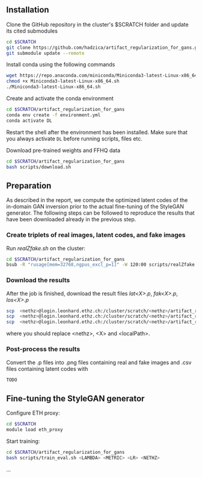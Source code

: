 ## Installation

Clone the GitHub repository in the cluster's $SCRATCH folder and update its cited submodules
```bash
cd $SCRATCH
git clone https://github.com/hadzica/artifact_regularization_for_gans.git
git submodule update --remote
```

Install conda using the following commands
```bash
wget https://repo.anaconda.com/miniconda/Miniconda3-latest-Linux-x86_64.sh
chmod +x Miniconda3-latest-Linux-x86_64.sh
./Miniconda3-latest-Linux-x86_64.sh
```

Create and activate the conda environment
```bash
cd $SCRATCH/artifact_regularization_for_gans
conda env create -f environment.yml
conda activate DL
```

Restart the shell after the environment has been installed. Make sure that you always activate `DL` before running scripts, files etc.

Download pre-trained weights and FFHQ data
```bash
cd $SCRATCH/artifact_regularization_for_gans
bash scripts/download.sh
```

## Preparation

As described in the report, we compute the optimized latent codes of the in-domain GAN inversion prior to the actual fine-tuning of the StyleGAN generator. The following steps can be followed to reproduce the results that have been downloaded already in the previous step.

### Create triplets of real images, latent codes, and fake images

Run *realZfake.sh* on the cluster:
```bash
cd $SCRATCH/artifact_regularization_for_gans
bsub -R "rusage[mem=32768,ngpus_excl_p=1]" -W 120:00 scripts/realZfake.sh
```

### Download the results

After the job is finished, download the result files *lat\<X\>.p*, *fak\<X\>.p*, *los\<X\>.p*
```bash
scp  <nethz>@login.leonhard.ethz.ch:/cluster/scratch/<nethz>/artifact_regularization_for_gans/lat<X>.p /<localPath>/lat<X>.p
scp  <nethz>@login.leonhard.ethz.ch:/cluster/scratch/<nethz>/artifact_regularization_for_gans/fak<X>.p /<localPath>/fak<X>.p
scp  <nethz>@login.leonhard.ethz.ch:/cluster/scratch/<nethz>/artifact_regularization_for_gans/los<X>.p /<localPath>/los<X>.p
```
where you should replace \<nethz\>, \<X\> and \<localPath\>.

### Post-process the results

Convert the .p files into .png files containing real and fake images and .csv files containing latent codes with
```bash
TODO
```

## Fine-tuning the StyleGAN generator

Configure ETH proxy:
```bash
cd $SCRATCH
module load eth_proxy
```

Start training:
```bash
cd $SCRATCH/artifact_regularization_for_gans
bash scripts/train_eval.sh <LAMBDA> <METRIC> <LR> <NETHZ>
```

...

